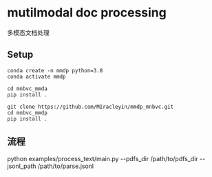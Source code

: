 # mutilmodal doc processing
多模态文档处理

## Setup
```shell
conda create -n mmdp python=3.8
conda activate mmdp

cd mnbvc_mmda
pip install .

git clone https://github.com/MIracleyin/mmdp_mnbvc.git
cd mnbvc_mmdp
pip install .
```

## 流程

python examples/process_text/main.py --pdfs_dir /path/to/pdfs_dir --jsonl_path /path/to/parse.jsonl



